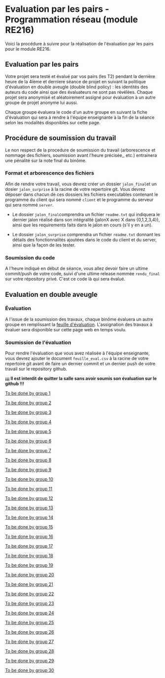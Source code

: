 # Evaluation par les pairs - Programmation réseau (module RE216)

Voici la procédure à suivre pour la réalisation de l'évaluation par les pairs pour le module RE216. 

## Evaluation par les pairs

Votre projet sera testé et évalué par vos pairs (les T2) pendant la dernière heure de la 4ième et derniere séance de projet en suivant la politique d'évaluation en double aveugle (double blind policy) : les identités des auteurs du code ainsi que des évaluateurs ne sont pas révélées. Chaque projet sera anonymisé et aléatoirement assigné pour évaluation à un autre groupe de projet anonyme lui aussi.

Chaque groupe évaluera le code d'un autre groupe en suivant la fiche d'évaluation qui sera à rendre à l'équipe enseignante à la fin de la séance selon les modalités disponibles sur cette page. 

## Procédure de soumission du travail

Le non respect de la procedure de soumission du travail (arborescence et nommage des fichiers, soumission avant l'heure précisée,, etc.) entrainera une pénalité sur la note final du binôme. 


### Format et arborescence des fichiers
Afin de rendre votre travail, vous devrez créer un dossier `jalon_final`et un dosier `jalon_surprise` à la racine de votre repertoire git. Vous devrez déposer dans chacun de ces dossiers les fichiers executables contenant le programme du client qui sera nommé `client` et le programme du serveur qui sera nommé `server`. 

- Le dossier `jalon_final`comprendra un fichier `readme.txt` qui indiquera le dernier jalon réalisé dans son intégralité (jalonX avec X dans {0,1,2,3,4}), ainsi que les requirements faits dans le jalon en cours (s'il y en a un).

- Le dossier `jalon_surprise` comprendra un fichier `readme.txt` donnant les détails des fonctionnalités ajoutées dans le code du client et du server,  ainsi que la façon de les tester.


### Soumission du code

A l'heure indiqué en début de séance, vous allez devoir faire un ultime commit/push de votre code, suivi d'une ultime release nommée `rendu_final` sur votre répository privé. C'est ce code là qui sera évalué.

## Evaluation en double aveugle


### Évaluation 

A l'issue de la soumission des travaux, chaque binôme évaluera un autre groupe en remplissant la [feuille d'évaluation](feuille_eval.csv). L'assignation des travaux à évaluer sera disponible sur cette page web en temps voulu. 

### Soumission de l'évaluation

Pour rendre l'évaluation que vous avez réalisée à l'équipe enseignante, vous devrez ajouter le document `feuille_eval.csv` à la racine de votre repertoire git avant de faire un dernier commit et un dernier push de votre travail sur le repository github.

**¡¡¡ Il est interdit de quitter la salle sans avoir soumis son évaluation sur le github !!!**



[To be done by group 1](double_blind_eval/eval_g1.tar.gz)

[To be done by group 2](double_blind_eval/eval_g2.tar.gz)

[To be done by group 3](double_blind_eval/eval_g3.tar.gz)

[To be done by group 4](double_blind_eval/eval_g4.tar.gz)

[To be done by group 5](double_blind_eval/eval_g5.tar.gz)

[To be done by group 6](double_blind_eval/eval_g6.tar.gz)

[To be done by group 7](double_blind_eval/eval_g7.tar.gz)

[To be done by group 8](double_blind_eval/eval_g8.tar.gz)

[To be done by group 9](double_blind_eval/eval_g9.tar.gz)

[To be done by group 10](double_blind_eval/eval_g10.tar.gz)

[To be done by group 11](double_blind_eval/eval_g11.tar.gz)

[To be done by group 12](double_blind_eval/eval_g12.tar.gz)

[To be done by group 13](double_blind_eval/eval_g13.tar.gz)

[To be done by group 14](double_blind_eval/eval_g14.tar.gz)

[To be done by group 15](double_blind_eval/eval_g15.tar.gz)

[To be done by group 16](double_blind_eval/eval_g16.tar.gz)

[To be done by group 17](double_blind_eval/eval_g17.tar.gz)

[To be done by group 18](double_blind_eval/eval_g18.tar.gz)

[To be done by group 19](double_blind_eval/eval_g19.tar.gz)

[To be done by group 20](double_blind_eval/eval_g20.tar.gz)

[To be done by group 21](double_blind_eval/eval_g21.tar.gz)

[To be done by group 22](double_blind_eval/eval_g22.tar.gz)

[To be done by group 23](double_blind_eval/eval_g23.tar.gz)

[To be done by group 24](double_blind_eval/eval_g24.tar.gz)

[To be done by group 25](double_blind_eval/eval_g25.tar.gz)

[To be done by group 26](double_blind_eval/eval_g26.tar.gz)

[To be done by group 27](double_blind_eval/eval_g27.tar.gz)

[To be done by group 28](double_blind_eval/eval_g28.tar.gz)

[To be done by group 29](double_blind_eval/eval_g29.tar.gz)

[To be done by group 30](double_blind_eval/eval_g30.tar.gz)
